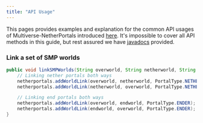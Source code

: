 ```yaml
---
title: "API Usage"
---
```


This pages provides examples and explanation for the common API usages of Multiverse-NetherPortals introduced [here](/core/developers/developer-api-starter). It's impossible to cover all API methods in this guide, but rest assured we have [javadocs](https://multiverse.github.io/Multiverse-NetherPortals/javadoc/latest/) provided.

### Link a set of SMP worlds
```java
public void linkSMPWorlds(String overworld, String netherworld, String endworld) {
    // Linking nether portals both ways
    netherportals.addWorldLink(overworld, netherworld, PortalType.NETHER);
    netherportals.addWorldLink(netherworld, overworld, PortalType.NETHER);

    // Linking end portals both ways
    netherportals.addWorldLink(overworld, endworld, PortalType.ENDER);
    netherportals.addWorldLink(endworld, overworld, PortalType.ENDER);
}
```
